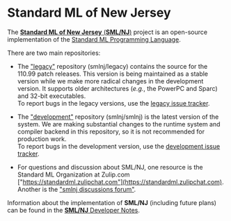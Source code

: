 # Standard ML of New Jersey

The [**Standard ML of New Jersey** (**SML/NJ**)](https://smlnj.org) project is an open-source
implementation of the [Standard ML Programming Language](https://github.com/SMLFamily).

There are two main repositories:

* The ["legacy"](https://github.com/smlnj/legacy) repository
  (smlnj/legacy) contains the source
  for the 110.99 patch releases.  This version is being maintained as a stable
  version while we make more radical changes in the development version.
  It supports older architectures (*e.g.*, the PowerPC and Sparc) and 32-bit
  executables.<br/>
  To report bugs in the legacy versions, use the
  [legacy issue tracker](https://github.com/smlnj/legacy/issues).

* The ["development"](https://github.com/smlnj/smlnj) repository (smlnj/smlnj)
  is the latest version of the system.  We are making substantial changes to the
  runtime system and compiler backend in this repository, so it is not recommended
  for production work.<br/>
  To report bugs in the development version, use the
  [development issue tracker](https://github.com/smlnj/smlnj/issues).

* For questions and discussion about SML/NJ, one resource is the Standard ML
  Organization at Zulip.com ["https://standardml.zulipchat.com"](https://standardml.zulipchat.com).
  Another is the ["smlnj discussions forum"](https://github.com/orgs/smlnj/discussions).

Information about the implementation of **SML/NJ** (including future plans)
can be found in the [**SML/NJ** Developer Notes](https://github.com/smlnj/smlnj/wiki).
